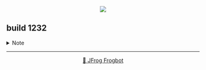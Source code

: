 <div align='center'>

[![](https://raw.githubusercontent.com/jfrog/frogbot/master/resources/v2/noVulnerabilityBannerPR.png)](https://github.com/jfrog/frogbot#readme)

</div>

## build 1232
<details>
<summary>Note</summary>

---
<div align='center'>

**Frogbot** also supports **Contextual Analysis, Secret Detection, IaC and SAST Vulnerabilities Scanning**. This features are included as part of the [JFrog Advanced Security](https://jfrog.com/advanced-security) package, which isn't enabled on your system.

</div>

</details>

---
<div align='center'>

[🐸 JFrog Frogbot](https://github.com/jfrog/frogbot#readme)

</div>
